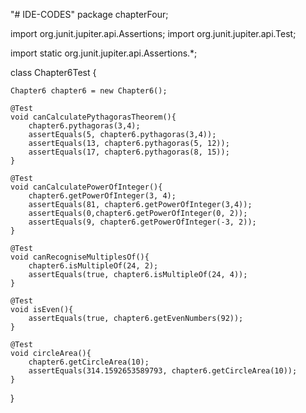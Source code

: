 "# IDE-CODES" 
package chapterFour;

import org.junit.jupiter.api.Assertions;
import org.junit.jupiter.api.Test;

import static org.junit.jupiter.api.Assertions.*;

class Chapter6Test {

    Chapter6 chapter6 = new Chapter6();

    @Test
    void canCalculatePythagorasTheorem(){
        chapter6.pythagoras(3,4);
        assertEquals(5, chapter6.pythagoras(3,4));
        assertEquals(13, chapter6.pythagoras(5, 12));
        assertEquals(17, chapter6.pythagoras(8, 15));
    }

    @Test
    void canCalculatePowerOfInteger(){
        chapter6.getPowerOfInteger(3, 4);
        assertEquals(81, chapter6.getPowerOfInteger(3,4));
        assertEquals(0,chapter6.getPowerOfInteger(0, 2));
        assertEquals(9, chapter6.getPowerOfInteger(-3, 2));
    }

    @Test
    void canRecogniseMultiplesOf(){
        chapter6.isMultipleOf(24, 2);
        assertEquals(true, chapter6.isMultipleOf(24, 4));
    }

    @Test
    void isEven(){
        assertEquals(true, chapter6.getEvenNumbers(92));
    }

    @Test
    void circleArea(){
        chapter6.getCircleArea(10);
        assertEquals(314.1592653589793, chapter6.getCircleArea(10));
    }
}
